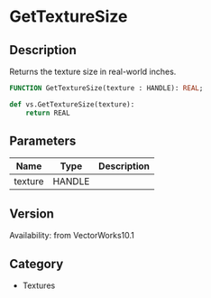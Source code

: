 # GetTextureSize

## Description
Returns the texture size in real-world inches.

```pascal
FUNCTION GetTextureSize(texture : HANDLE): REAL;
```

```python
def vs.GetTextureSize(texture):
    return REAL
```

## Parameters
|Name|Type|Description|
|---|---|---|
|texture|HANDLE|   |

## Version
Availability: from VectorWorks10.1

## Category
* Textures

